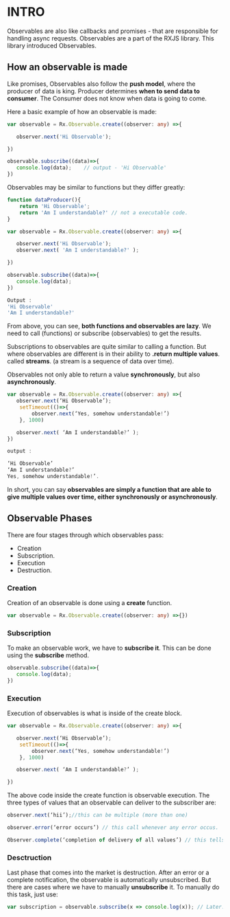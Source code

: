 # INTRO
Observables are also like callbacks and promises - that are responsible for handling async requests. Observables are a part of the RXJS library. This library introduced Observables.


## How an observable is made
Like promises, Observables also follow the **push model**, where the producer of data is king. Producer determines **when to send data to consumer**. The Consumer does not know when data is going to come.

Here a basic example of how an observable is made:

```typescript
var observable = Rx.Observable.create((observer: any) =>{

   observer.next('Hi Observable');

})

observable.subscribe((data)=>{
   console.log(data);    // output - 'Hi Observable'
})
```

Observables may be similar to functions but they differ greatly:

```typescript
function dataProducer(){
    return 'Hi Observable';
    return 'Am I understandable?' // not a executable code.
}

var observable = Rx.Observable.create((observer: any) =>{

   observer.next('Hi Observable');
   observer.next( 'Am I understandable?' );

})

observable.subscribe((data)=>{
   console.log(data);    
})

Output :
'Hi Observable'
'Am I understandable?'
```

From above, you can see, **both functions and observables are lazy**. We need to call (functions) or subscribe (observables) to get the results.

Subscriptions to observables are quite similar to calling a function. But where observables are different is in their ability to **.return multiple values**. called **streams**. (a stream is a sequence of data over time).


Observables not only able to return a value **synchronously**, but also **asynchronously**.

```typescript
var observable = Rx.Observable.create((observer: any) =>{
   observer.next(‘Hi Observable’);
    setTimeout(()=>{
        observer.next(‘Yes, somehow understandable!’)
    }, 1000)   

   observer.next( ‘Am I understandable?’ );
})

output :

‘Hi Observable’
‘Am I understandable?’ 
Yes, somehow understandable!’.
```

In short, you can say **observables are simply a function that are able to give multiple values over time, either synchronously or asynchronously**.


## Observable Phases
There are four stages through which observables pass:

* Creation
* Subscription.
* Execution
* Destruction.

### Creation
Creation of an observable is done using a **create** function.

```typescript
var observable = Rx.Observable.create((observer: any) =>{})
```

### Subscription
To make an observable work, we have to **subscribe it**. This can be done using the **subscribe** method.

```typescript
observable.subscribe((data)=>{
   console.log(data);    
})
```

### Execution
Execution of observables is what is inside of the create block.

```typescript
var observable = Rx.Observable.create((observer: any) =>{

   observer.next(‘Hi Observable’);        
    setTimeout(()=>{
        observer.next(‘Yes, somehow understandable!’)
    }, 1000)   

   observer.next( ‘Am I understandable?’ );

})
```
The above code inside the create function is observable execution. The three types of values that an observable can deliver to the subscriber are:

```typescript
observer.next(‘hii’);//this can be multiple (more than one)

observer.error(‘error occurs’) // this call whenever any error occus.

Observer.complete(‘completion of delivery of all values’) // this tells the subscriptions to observable is completed. No delivery is going to take place after this statement.
```

### Desctruction
Last phase that comes into the market is destruction. After an error or a complete notification, the observable is automatically unsubscribed. But there are cases where we have to manually **unsubscribe** it. To manually do this task, just use:

```typescript
var subscription = observable.subscribe(x => console.log(x)); // Later: subscription.unsubscribe();
```
